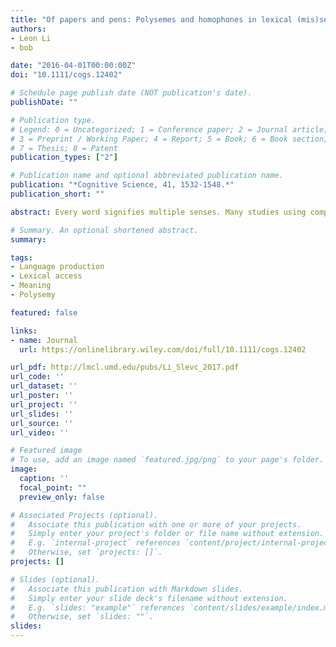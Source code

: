 ```yaml
---
title: "Of papers and pens: Polysemes and homophones in lexical (mis)selection"
authors:
- Leon Li
- bob

date: "2016-04-01T00:00:00Z"
doi: "10.1111/cogs.12402"

# Schedule page publish date (NOT publication's date).
publishDate: ""

# Publication type.
# Legend: 0 = Uncategorized; 1 = Conference paper; 2 = Journal article;
# 3 = Preprint / Working Paper; 4 = Report; 5 = Book; 6 = Book section;
# 7 = Thesis; 8 = Patent
publication_types: ["2"]

# Publication name and optional abbreviated publication name.
publication: "*Cognitive Science, 41, 1532-1548.*"
publication_short: ""

abstract: Every word signifies multiple senses. Many studies using comprehension‐based measures suggest that polysemes’ senses (e.g., paper as in printer paper or term paper) share lexical representations, whereas homophones’ meanings (e.g., pen as in ballpoint pen or pig pen) correspond to distinct lexical representations. Less is known about the lexical representations of polysemes compared to homophones in language production. In this study, speakers named pictures after reading sentence fragments that primed polysemes and homophones either as direct competitors to pictures (i.e., semantic‐competitors), or as indirect‐competitors to pictures (e.g., polysemous senses of semantic competitors, or homophonous meanings of semantic competitors). Polysemes (e.g., paper) elicited equal numbers of intrusions to picture names (e.g., cardboard) compared to in control conditions whether primed as direct competitors (printer paper) or as indirect‐competitors (term paper). This contrasted with the finding that homophones (e.g., pen) elicited more intrusions to picture names (e.g., crayon) compared to in control conditions when primed as direct competitors (ballpoint pen) than when primed as indirect‐competitors (pig pen). These results suggest that polysemes, unlike homophones, are stored and retrieved as unified lexical representations.

# Summary. An optional shortened abstract.
summary:

tags:
- Language production
- Lexical access
- Meaning
- Polysemy

featured: false

links:
- name: Journal
  url: https://onlinelibrary.wiley.com/doi/full/10.1111/cogs.12402

url_pdf: http://lmcl.umd.edu/pubs/Li_Slevc_2017.pdf
url_code: ''
url_dataset: ''
url_poster: ''
url_project: ''
url_slides: ''
url_source: ''
url_video: ''

# Featured image
# To use, add an image named `featured.jpg/png` to your page's folder. 
image:
  caption: ''
  focal_point: ""
  preview_only: false

# Associated Projects (optional).
#   Associate this publication with one or more of your projects.
#   Simply enter your project's folder or file name without extension.
#   E.g. `internal-project` references `content/project/internal-project/index.md`.
#   Otherwise, set `projects: []`.
projects: []

# Slides (optional).
#   Associate this publication with Markdown slides.
#   Simply enter your slide deck's filename without extension.
#   E.g. `slides: "example"` references `content/slides/example/index.md`.
#   Otherwise, set `slides: ""`.
slides:
---
```


